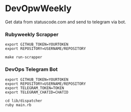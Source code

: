 # DevOpwWeekly
Get data from statuscode.com and send to telegram via bot.

### Rubyweekly Scrapper
```
export GITHUB_TOKEN=YOURTOKEN
export REPOSITORY=USERNAME/REPOSITORY

make run-scrapper
```

### DevOps Telegram Bot
```
export GITHUB_TOKEN=YOURTOKEN
export REPOSITORY=USERNAME/REPOSITORY
export TELEGRAM_TOKEN=TOKEN
export TELEGRAM_CHATID=CHATID

cd lib/dispatcher
ruby main.rb
```

